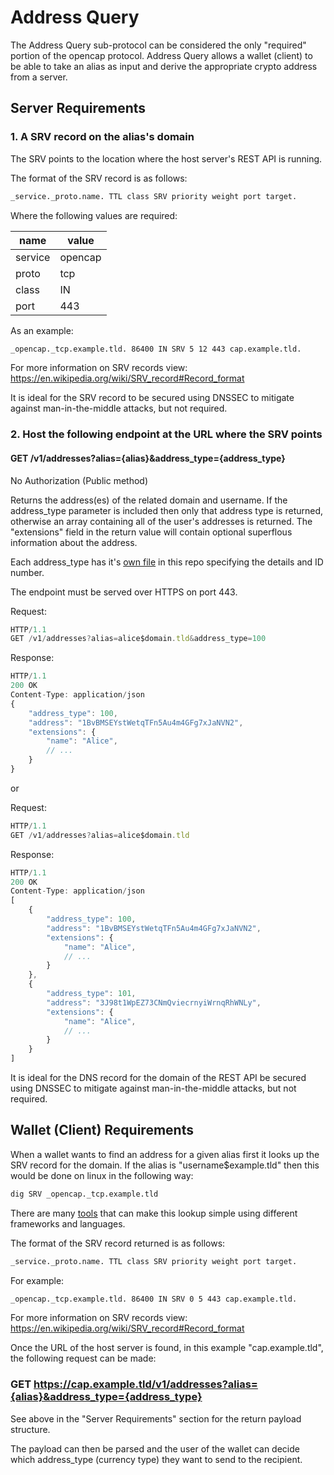# Address Query

The Address Query sub-protocol can be considered the only "required" portion of the opencap protocol. Address Query allows a wallet (client) to be able to take an alias as input and derive the appropriate crypto address from a server.

## Server Requirements

### 1. A SRV record on the alias's domain

The SRV points to the location where the host server's REST API is running.

The format of the SRV record is as follows:

```bash
_service._proto.name. TTL class SRV priority weight port target.
```

Where the following values are required:

| name    | value   |
| ------- | ------- |
| service | opencap |
| proto   | tcp     |
| class   | IN      |
| port    | 443     |

As an example:

```bash
_opencap._tcp.example.tld. 86400 IN SRV 5 12 443 cap.example.tld.
```

For more information on SRV records view: https://en.wikipedia.org/wiki/SRV_record#Record_format

It is ideal for the SRV record to be secured using DNSSEC to mitigate against man-in-the-middle attacks, but not required.

### 2. Host the following endpoint at the URL where the SRV points

#### GET /v1/addresses?alias={alias}&address_type={address_type}

No Authorization (Public method)

Returns the address(es) of the related domain and username. If the address_type parameter is included then only that address type is returned, otherwise an array containing all of the user's addresses is returned. The "extensions" field in the return value will contain optional superflous information about the address.

Each address_type has it's [own file](/AddressTypes/README.md) in this repo specifying the details and ID number.

The endpoint must be served over HTTPS on port 443.

Request:

```javascript
HTTP/1.1
GET /v1/addresses?alias=alice$domain.tld&address_type=100
```

Response:

```javascript
HTTP/1.1
200 OK
Content-Type: application/json
{
    "address_type": 100,
    "address": "1BvBMSEYstWetqTFn5Au4m4GFg7xJaNVN2",
    "extensions": {
        "name": "Alice",
        // ...
    }
}
```

or

Request:

```javascript
HTTP/1.1
GET /v1/addresses?alias=alice$domain.tld
```

Response:

```javascript
HTTP/1.1
200 OK
Content-Type: application/json
[
    {
        "address_type": 100,
        "address": "1BvBMSEYstWetqTFn5Au4m4GFg7xJaNVN2",
        "extensions": {
            "name": "Alice",
            // ...
        }
    },
    {
        "address_type": 101,
        "address": "3J98t1WpEZ73CNmQviecrnyiWrnqRhWNLy",
        "extensions": {
            "name": "Alice",
            // ...
        }
    }
]
```

It is ideal for the DNS record for the domain of the REST API be secured using DNSSEC to mitigate against man-in-the-middle attacks, but not required.

## Wallet (Client) Requirements

When a wallet wants to find an address for a given alias first it looks up the SRV record for the domain. If the alias is "username$example.tld" then this would be done on linux in the following way:

```bash
dig SRV _opencap._tcp.example.tld
```

There are many [tools](/Tools.md) that can make this lookup simple using different frameworks and languages.

The format of the SRV record returned is as follows:

```bash
_service._proto.name. TTL class SRV priority weight port target.
```

For example:

```bash
_opencap._tcp.example.tld. 86400 IN SRV 0 5 443 cap.example.tld.
```

For more information on SRV records view: https://en.wikipedia.org/wiki/SRV_record#Record_format

Once the URL of the host server is found, in this example "cap.example.tld", the following request can be made:

### GET https://cap.example.tld/v1/addresses?alias={alias}&address_type={address_type}

See above in the "Server Requirements" section for the return payload structure.

The payload can then be parsed and the user of the wallet can decide which address_type (currency type) they want to send to the recipient.
